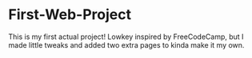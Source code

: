 # First-Web-Project
This is my first actual project! Lowkey inspired by FreeCodeCamp, but I made little tweaks and added two extra pages to kinda make it my own.
